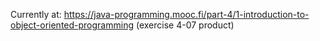 Currently at:  https://java-programming.mooc.fi/part-4/1-introduction-to-object-oriented-programming (exercise 4-07 product)

